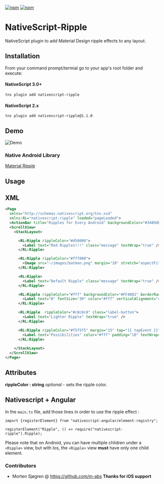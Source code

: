 [![npm](https://img.shields.io/npm/v/nativescript-ripple.svg)](https://www.npmjs.com/package/nativescript-ripple)
[![npm](https://img.shields.io/npm/dt/nativescript-ripple.svg?label=npm%20downloads)](https://www.npmjs.com/package/nativescript-ripple)

# NativeScript-Ripple
NativeScript plugin to add Material Design ripple effects to any layout.


## Installation
From your command prompt/termial go to your app's root folder and execute:

#### NativeScript 3.0+
`tns plugin add nativescript-ripple`

#### NativeScript 2.x 
`tns plugin add nativescript-ripple@1.1.0`

## Demo

![Demo](./screens/demo.gif)

### Native Android Library
[Material Ripple](https://github.com/balysv/material-ripple)

## Usage

## XML
```XML
<Page 
  xmlns="http://schemas.nativescript.org/tns.xsd" 
  xmlns:RL="nativescript-ripple" loaded="pageLoaded">
  <ActionBar title="Ripples for Every Android" backgroundColor="#3489db" color="#fff" />
  <ScrollView>
    <StackLayout>

      <RL:Ripple rippleColor="#d50000">
        <Label text="Red Ripples!!!" class="message" textWrap="true" />
      </RL:Ripple>

      <RL:Ripple rippleColor="#fff000">
        <Image src="~/images/batman.png" margin="10" stretch="aspectFit" />
      </RL:Ripple>

      <RL:Ripple>
        <Label text="Default Ripple" class="message" textWrap="true" />
      </RL:Ripple>

      <RL:Ripple rippleColor="#fff" backgroundColor="#FF4081" borderRadius="30" height="60" width="60">
        <Label text="B" fontSize="30" color="#fff" verticalAlignment="center" horizontalAlignment="center" textWrap="true" />
      </RL:Ripple>

      <RL:Ripple  rippleColor="#c8c8c8" class="label-button">
        <Label text="Lighter Ripple" textWrap="true" />
      </RL:Ripple>

      <RL:Ripple rippleColor="#f5f5f5" margin="15" tap="{{ tapEvent }}" class="dark-button">
        <Label text="Possibilities" color="#fff" padding="10" textWrap="true" />
      </RL:Ripple>
 
    </StackLayout>
  </ScrollView>
</Page>
```

## Attributes
**rippleColor : string** *optional* - sets the ripple color.

## Nativescript + Angular
In the `main.ts` file, add those lines in order to use the ripple effect :

```
import {registerElement} from "nativescript-angular/element-registry";

registerElement("Ripple", () => require("nativescript-ripple").Ripple);
```

Please note that on Android, you can have multiple chlidren under a `<Ripple>` view, but with Ios, the `<Ripple>` view **must** have only one child element.


### Contributors
- Morten Sjøgren @ https://github.com/m-abs **Thanks for iOS support**
